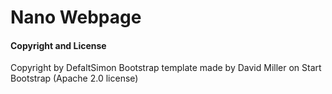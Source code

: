 # Nano Webpage

#### Copyright and License
Copyright by DefaltSimon
Bootstrap template made by David Miller on Start Bootstrap (Apache 2.0 license)